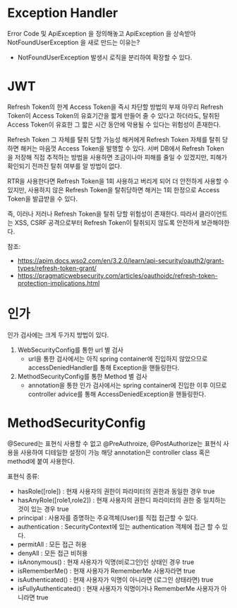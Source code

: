 # Exception Handler

Error Code 및 ApiException 을 정의해놓고 ApiException 을 상속받아 NotFoundUserException 을 새로 만드는 이유는?

- NotFoundUserException 발생시 로직을 분리하여 확장할 수 있다.

# JWT

Refresh Token의 한계
Access Token을 즉시 차단할 방법의 부재
아무리 Refresh Token이 Access Token의 유효기간을 짧게 만들어 줄 수 있다고 하더라도, 탈취된 Access Token이 유효한 그 짧은 시간 동안에 악용될 수 있다는 위험성이 존재한다.

Refresh Token 그 자체를 탈취 당할 가능성
해커에게 Refresh Token 자체를 탈취 당하면 해커는 마음껏 Access Token을 발행할 수 있다. 서버 DB에서 Refresh Token을 저장해 직접 추적하는 방법을 사용하면 조금이나마 피해를 줄일 수
있겠지만, 피해가 확인되기 전까진 탈취 여부를 알 방법이 없다.

RTR을 사용한다면 Refresh Token을 1회 사용하고 버리게 되어 더 안전하게 사용할 수 있지만, 사용하지 않은 Refresh Token을 탈취당하면 해커는 1회 한정으로 Access Token을 발급받을 수
있다.

즉, 이러나 저러나 Refresh Token을 탈취 당할 위험성이 존재한다. 따라서 클라이언트는 XSS, CSRF 공격으로부터 Refresh Token이 탈취되지 않도록 안전하게 보관해야한다.

참조:

- https://apim.docs.wso2.com/en/3.2.0/learn/api-security/oauth2/grant-types/refresh-token-grant/
- https://pragmaticwebsecurity.com/articles/oauthoidc/refresh-token-protection-implications.html

# 인가

인가 검사에는 크게 두가지 방법이 있다.

1. WebSecurityConfig를 통한 url 별 검사
    - url을 통한 검사에서는 아직 spring container에 진입하지 않았으므로 accessDeniedHandler를 통해 Exception을 핸들링한다.
2. MethodSecurityConfig를 통한 Method 별 검사
    - annotation을 통한 인가 검사에서는 spring container에 진입한 이후 이므로 controller advice를 통해 AccessDeniedException을 핸들링한다.

# MethodSecurityConfig

@Secured는 표현식 사용할 수 없고 @PreAuthroize, @PostAuthorize는 표현식 사용을 사용하여 디테일한 설정이 가능
해당 annotation은 controller class 혹은 method에 붙여 사용한다.

표현식 종류:

- hasRole([role]) : 현재 사용자의 권한이 파라미터의 권한과 동일한 경우 true
- hasAnyRole([role1,role2]) : 현재 사용자의 권한디 파라미터의 권한 중 일치하는 것이 있는 경우 true
- principal : 사용자를 증명하는 주요객체(User)를 직접 접근할 수 있다.
- authentication : SecurityContext에 있는 authentication 객체에 접근 할 수 있다.
- permitAll : 모든 접근 허용
- denyAll : 모든 접근 비허용
- isAnonymous() : 현재 사용자가 익명(비로그인)인 상태인 경우 true
- isRememberMe() : 현재 사용자가 RememberMe 사용자라면 true
- isAuthenticated() : 현재 사용자가 익명이 아니라면 (로그인 상태라면) true
- isFullyAuthenticated() : 현재 사용자가 익명이거나 RememberMe 사용자가 아니라면 true



